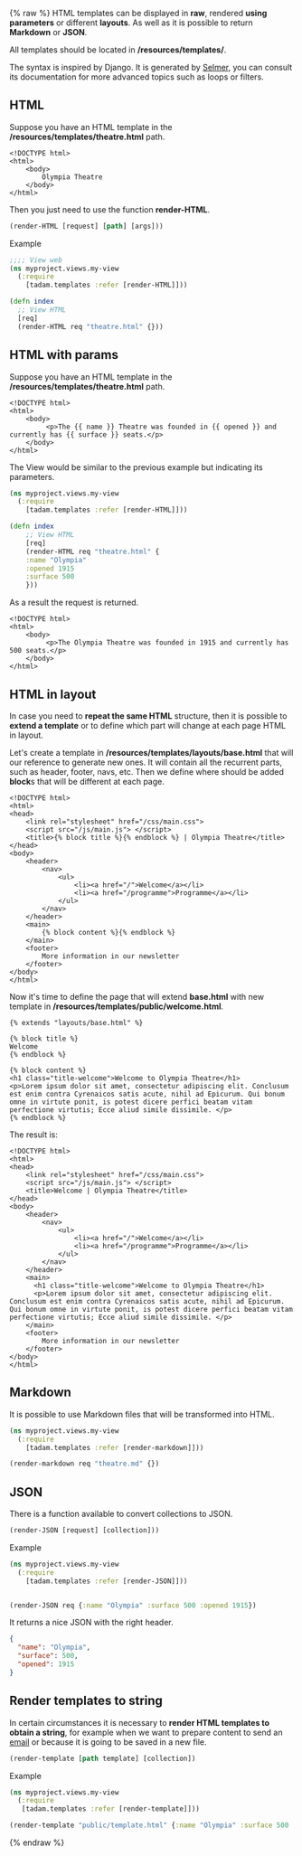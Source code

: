 {% raw %}
HTML templates can be displayed in **raw**, rendered **using parameters** or different **layouts**. As well as it is possible to return **Markdown** or **JSON**.

All templates should be located in **/resources/templates/**.

The syntax is inspired by Django. It is generated by [Selmer](https://github.com/yogthos/Selmer), you can consult its documentation for more advanced topics such as loops or filters.

## HTML

Suppose you have an HTML template in the **/resources/templates/theatre.html** path.

``` django
<!DOCTYPE html>
<html>
    <body>
        Olympia Theatre
    </body>
</html>
```

Then you just need to use the function **render-HTML**.

``` clojure
(render-HTML [request] [path] [args]))
```

Example

``` clojure
;;;; View web
(ns myproject.views.my-view
  (:require
    [tadam.templates :refer [render-HTML]]))

(defn index
  ;; View HTML
  [req]
  (render-HTML req "theatre.html" {}))
```

## HTML with params

Suppose you have an HTML template in the **/resources/templates/theatre.html** path.

``` django
<!DOCTYPE html>
<html>
    <body>
         <p>The {{ name }} Theatre was founded in {{ opened }} and currently has {{ surface }} seats.</p> 
    </body>
</html>
```

The View would be similar to the previous example but indicating its parameters.

``` clojure
(ns myproject.views.my-view
  (:require
    [tadam.templates :refer [render-HTML]]))

(defn index
    ;; View HTML
    [req]
    (render-HTML req "theatre.html" {
    :name "Olympia"
    :opened 1915
    :surface 500
    }))
```

As a result the request is returned.

``` django
<!DOCTYPE html>
<html>
    <body>
         <p>The Olympia Theatre was founded in 1915 and currently has 500 seats.</p> 
    </body>
</html>
```

## HTML in layout

In case you need to **repeat the same HTML** structure, then it is possible to **extend a template** or to define which part will change at each page HTML in layout.

Let's create a template in **/resources/templates/layouts/base.html** that will our reference to generate new ones. It will contain all the recurrent parts, such as header, footer, navs, etc. Then we define where should be added **block**s that will be different at each page.

``` django
<!DOCTYPE html>
<html>
<head>
    <link rel="stylesheet" href="/css/main.css">
    <script src="/js/main.js"> </script>
    <title>{% block title %}{% endblock %} | Olympia Theatre</title>
</head>
<body>
    <header>
        <nav>
            <ul>
                <li><a href="/">Welcome</a></li>
                <li><a href="/programme">Programme</a></li>
            </ul>
        </nav>
    </header>
    <main>
        {% block content %}{% endblock %}
    </main>
    <footer>
        More information in our newsletter
    </footer>
</body>
</html>
```

Now it's time to define the page that will extend **base.html** with new template in **/resources/templates/public/welcome.html**.

``` django
{% extends "layouts/base.html" %}

{% block title %}
Welcome
{% endblock %}

{% block content %}
<h1 class="title-welcome">Welcome to Olympia Theatre</h1>
<p>Lorem ipsum dolor sit amet, consectetur adipiscing elit. Conclusum est enim contra Cyrenaicos satis acute, nihil ad Epicurum. Qui bonum omne in virtute ponit, is potest dicere perfici beatam vitam perfectione virtutis; Ecce aliud simile dissimile. </p>
{% endblock %}
```
The result is:

``` django
<!DOCTYPE html>
<html>
<head>
    <link rel="stylesheet" href="/css/main.css">
    <script src="/js/main.js"> </script>
    <title>Welcome | Olympia Theatre</title>
</head>
<body>
    <header>
        <nav>
            <ul>
                <li><a href="/">Welcome</a></li>
                <li><a href="/programme">Programme</a></li>
            </ul>
        </nav>
    </header>
    <main>
      <h1 class="title-welcome">Welcome to Olympia Theatre</h1>
      <p>Lorem ipsum dolor sit amet, consectetur adipiscing elit. Conclusum est enim contra Cyrenaicos satis acute, nihil ad Epicurum. Qui bonum omne in virtute ponit, is potest dicere perfici beatam vitam perfectione virtutis; Ecce aliud simile dissimile. </p>
    </main>
    <footer>
        More information in our newsletter
    </footer>
</body>
</html>
```

## Markdown

It is possible to use Markdown files that will be transformed into HTML.

``` clojure
(ns myproject.views.my-view
  (:require
    [tadam.templates :refer [render-markdown]]))

(render-markdown req "theatre.md" {})
```

## JSON

There is a function available to convert collections to JSON.

``` clojure
(render-JSON [request] [collection]))
```

Example

``` clojure
(ns myproject.views.my-view
  (:require
    [tadam.templates :refer [render-JSON]]))


(render-JSON req {:name "Olympia" :surface 500 :opened 1915})
```

It returns a nice JSON with the right header.

``` json
{
  "name": "Olympia",
  "surface": 500,
  "opened": 1915
}
```

## Render templates to string

In certain circumstances it is necessary to **render HTML templates to obtain a string**, for example when we want to prepare content to send an [email](#email) or because it is going to be saved in a new file.

``` clojure
(render-template [path template] [collection])
```

Example

``` clojure
(ns myproject.views.my-view
  (:require
   [tadam.templates :refer [render-template]]))

(render-template "public/template.html" {:name "Olympia" :surface 500 :opened 1915})
```
{% endraw %}
